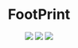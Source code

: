 <h1 align="center"> FootPrint </h1>

<p align="center">
    <img src='https://www.travis-ci.org/yc111/footprint.svg?branch=master'/>
    <img src='https://img.shields.io/badge/node-%3E%3D%2010.x-brightgreen' />
    <img src='https://img.shields.io/github/contributors/yc111/footprint?color=green' />
</p>